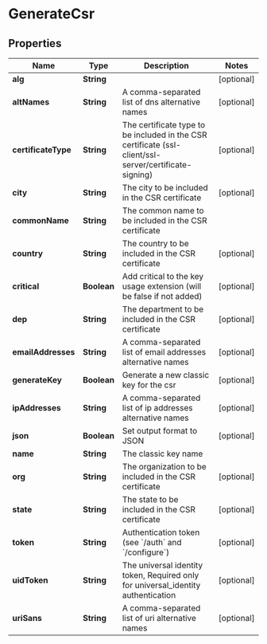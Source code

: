

# GenerateCsr


## Properties

Name | Type | Description | Notes
------------ | ------------- | ------------- | -------------
**alg** | **String** |  |  [optional]
**altNames** | **String** | A comma-separated list of dns alternative names |  [optional]
**certificateType** | **String** | The certificate type to be included in the CSR certificate (ssl-client/ssl-server/certificate-signing) |  [optional]
**city** | **String** | The city to be included in the CSR certificate |  [optional]
**commonName** | **String** | The common name to be included in the CSR certificate | 
**country** | **String** | The country to be included in the CSR certificate |  [optional]
**critical** | **Boolean** | Add critical to the key usage extension (will be false if not added) |  [optional]
**dep** | **String** | The department to be included in the CSR certificate |  [optional]
**emailAddresses** | **String** | A comma-separated list of email addresses alternative names |  [optional]
**generateKey** | **Boolean** | Generate a new classic key for the csr |  [optional]
**ipAddresses** | **String** | A comma-separated list of ip addresses alternative names |  [optional]
**json** | **Boolean** | Set output format to JSON |  [optional]
**name** | **String** | The classic key name | 
**org** | **String** | The organization to be included in the CSR certificate |  [optional]
**state** | **String** | The state to be included in the CSR certificate |  [optional]
**token** | **String** | Authentication token (see &#x60;/auth&#x60; and &#x60;/configure&#x60;) |  [optional]
**uidToken** | **String** | The universal identity token, Required only for universal_identity authentication |  [optional]
**uriSans** | **String** | A comma-separated list of uri alternative names |  [optional]



